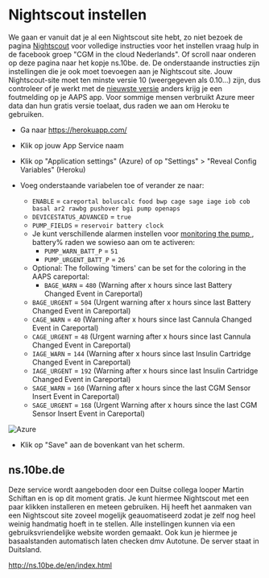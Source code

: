 # Nightscout instellen

We gaan er vanuit dat je al een Nightscout site hebt, zo niet bezoek de pagina [Nightscout](http://www.nightscout.info/wiki/welcome/set-up-nightscout-using-heroku) voor volledige instructies voor het instellen vraag hulp in de facebook groep "CGM in the cloud Nederlands". Of scroll naar onderen op deze pagina naar het kopje ns.10be. de. De onderstaande instructies zijn instellingen die je ook moet toevoegen aan je Nightscout site. Jouw Nightscout-site moet ten minste versie 10 (weergegeven als 0.10...) zijn, dus controleer of je werkt met de [nieuwste versie](http://www.nightscout.info/wiki/welcome/how-to-update-to-latest-cgm-remote-monitor-aka-cookie) anders krijg je een foutmelding op je AAPS app. Voor sommige mensen verbruikt Azure meer data dan hun gratis versie toelaat, dus raden we aan om Heroku te gebruiken.

* Ga naar https://herokuapp.com/

* Klik op jouw App Service naam

* Klik op "Application settings" (Azure) of op "Settings" > "Reveal Config Variables" (Heroku)

* Voeg onderstaande variabelen toe of verander ze naar:
  
  * `ENABLE` = `careportal boluscalc food bwp cage sage iage iob cob basal ar2 rawbg pushover bgi pump openaps`
  * `DEVICESTATUS_ADVANCED` = `true`
  * `PUMP_FIELDS` = `reservoir battery clock`
  * Je kunt verschillende alarmen instellen voor [monitoring the pump ](https://github.com/nightscout/cgm-remote-monitor#pump-pump-monitoring), battery% raden we sowieso aan om te activeren: 
    * `PUMP_WARN_BATT_P` = `51`
    * `PUMP_URGENT_BATT_P` = `26` 
  * Optional: The following 'timers' can be set for the coloring in the AAPS careportal: 
    * `BAGE_WARN` = `480` (Warning after x hours since last Battery Changed Event in Careportal)
  * `BAGE_URGENT` = `504` (Urgent warning after x hours since last Battery Changed Event in Careportal)
  * `CAGE_WARN` = `40` (Warning after x hours since last Cannula Changed Event in Careportal)
  * `CAGE_URGENT` = `48` (Urgent warning after x hours since last Cannula Changed Event in Careportal)
  * `IAGE_WARN` = `144` (Warning after x hours since last Insulin Cartridge Changed Event in Careportal)
  * `IAGE_URGENT` = `192` (Warning after x hours since last Insulin Cartridge Changed Event in Careportal)
  * `SAGE_WARN` = `160` (Warning after x hours since the last CGM Sensor Insert Event in Careportal)
  * `SAGE_URGENT` = `168` (Urgent Warning after x hours since the last CGM Sensor Insert Event in Careportal)

![Azure](../../images/nightscout1.png)

* Klik op "Save" aan de bovenkant van het scherm.

## ns.10be.de

Deze service wordt aangeboden door een Duitse collega looper Martin Schiftan en is op dit moment gratis. Je kunt hiermee Nightscout met een paar klikken installeren en meteen gebruiken. Hij heeft het aanmaken van een Nightscout site zoveel mogelijk geauomatiseerd zodat je zelf nog heel weinig handmatig hoeft in te stellen. Alle instellingen kunnen via een gebruiksvriendelijke website worden gemaakt. Ook kun je hiermee je basaalstanden automatisch laten checken dmv Autotune. De server staat in Duitsland.

<http://ns.10be.de/en/index.html>